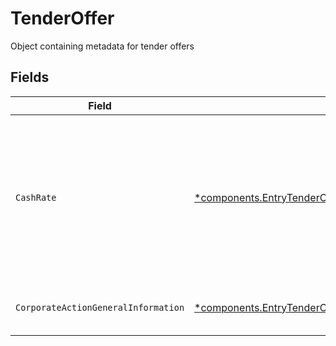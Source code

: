 # TenderOffer

Object containing metadata for tender offers


## Fields

| Field                                                                                                                                         | Type                                                                                                                                          | Required                                                                                                                                      | Description                                                                                                                                   | Example                                                                                                                                       |
| --------------------------------------------------------------------------------------------------------------------------------------------- | --------------------------------------------------------------------------------------------------------------------------------------------- | --------------------------------------------------------------------------------------------------------------------------------------------- | --------------------------------------------------------------------------------------------------------------------------------------------- | --------------------------------------------------------------------------------------------------------------------------------------------- |
| `CashRate`                                                                                                                                    | [*components.EntryTenderOfferCashRate](../../models/components/entrytenderoffercashrate.md)                                                   | :heavy_minus_sign:                                                                                                                            | The rate (raw value, not a percentage, example: 50% will be .5 in this field) at which cash will be disbursed to the shareholder              | {<br/>"value": "0.25"<br/>}                                                                                                                   |
| `CorporateActionGeneralInformation`                                                                                                           | [*components.EntryTenderOfferCorporateActionGeneralInformation](../../models/components/entrytenderoffercorporateactiongeneralinformation.md) | :heavy_minus_sign:                                                                                                                            | Common fields for corporate actions                                                                                                           |                                                                                                                                               |